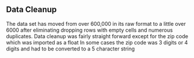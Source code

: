 ## Data Cleanup
The data set has moved from over 600,000 in its raw format to a little over 6000 after eliminating dropping rows with empty cells and numerous duplicates. 
Data cleanup was fairly straight forward except for the zip code which was imported as a float
In some cases the zip code was 3 digits or 4 digits and had to be converted to a 5 character string